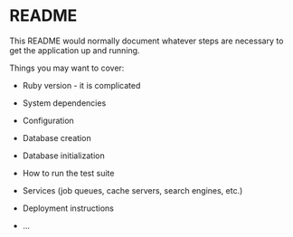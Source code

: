 # README

This README would normally document whatever steps are necessary to get the
application up and running.

Things you may want to cover:

* Ruby version - it is complicated

* System dependencies

* Configuration

* Database creation

* Database initialization

* How to run the test suite

* Services (job queues, cache servers, search engines, etc.)

* Deployment instructions

* ...
